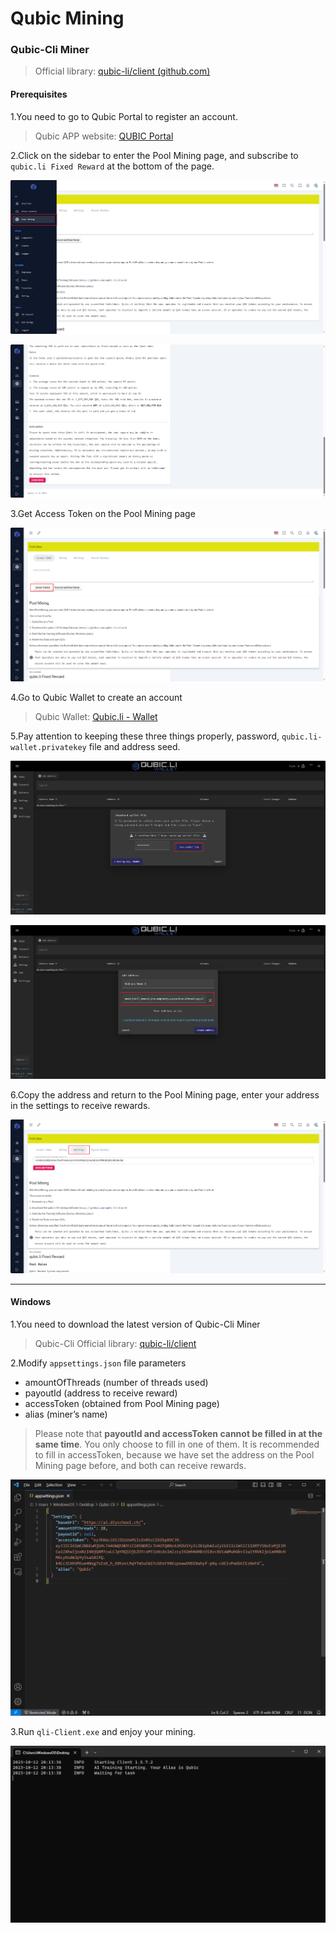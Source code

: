 # Qubic Mining

### Qubic-Cli Miner

> Official library: [qubic-li/client (github.com)](https://github.com/qubic-li/client)

#### Prerequisites

1.You need to go to Qubic Portal to register an account.

> Qubic APP website: [QUBIC Portal](https://app.qubic.li/sign-up)



2.Click on the sidebar to enter the Pool Mining page, and subscribe to `qubic.li Fixed Reward` at the bottom of the page.

![15.png](https://github.com/XARKUR/Qubic/blob/main/img/15.png?raw=true)

![16.png](https://github.com/XARKUR/Qubic/blob/main/img/16.png?raw=true)



3.Get Access Token on the Pool Mining page

![17.png](https://github.com/XARKUR/Qubic/blob/main/img/17.png?raw=true)



4.Go to Qubic Wallet to create an account

> Qubic Wallet: [Qubic.li - Wallet](https://wallet.qubic.li/)



5.Pay attention to keeping these three things properly, password, `qubic.li-wallet.privatekey` file and address seed.

![18.png](https://github.com/XARKUR/Qubic/blob/main/img/18.png?raw=true)

![19.png](https://github.com/XARKUR/Qubic/blob/main/img/19.png?raw=true)



6.Copy the address and return to the Pool Mining page, enter your address in the settings to receive rewards.

![20.png](https://github.com/XARKUR/Qubic/blob/main/img/20.png?raw=true)

***

#### Windows

1.You need to download the latest version of Qubic-Cli Miner

> Qubic-Cli Official library: [qubic-li/client](https://github.com/qubic-li/client#download)



2.Modify `appsettings.json` file parameters

- amountOfThreads (number of threads used)
- payoutId (address to receive reward)
- accessToken (obtained from Pool Mining page)
- alias (miner’s name)

> Please note that **payoutId and accessToken cannot be filled in at the same time**. You only choose to fill in one of them. It is recommended to fill in accessToken, because we have set the address on the Pool Mining page before, and both can receive rewards.

![21.png](https://github.com/XARKUR/Qubic/blob/main/img/21.png?raw=true)



3.Run `qli-Client.exe` and enjoy your mining.

![22.png](https://github.com/XARKUR/Qubic/blob/main/img/22.png?raw=true)
